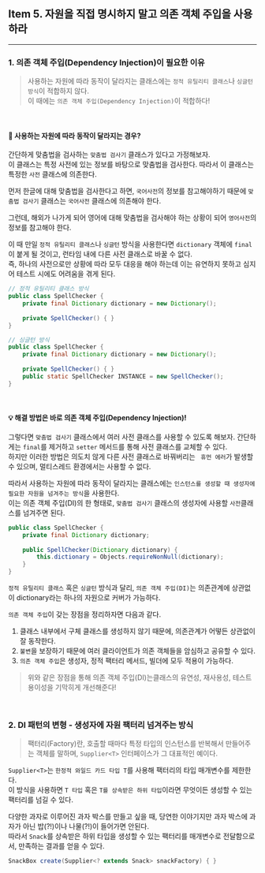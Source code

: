 ## Item 5. 자원을 직접 명시하지 말고 의존 객체 주입을 사용하라

---

### 1. 의존 객체 주입(Dependency Injection)이 필요한 이유
> 사용하는 자원에 따라 동작이 달라지는 클래스에는 `정적 유틸리티 클래스`나 `싱글턴 방식`이 적합하지 않다.   
> 이 때에는 `의존 객체 주입(Dependency Injection)`이 적합하다!

<br>

#### 🤔 **사용하는 자원에 따라 동작이 달라지는 경우?**  
간단하게 맞춤법을 검사하는 `맞춤법 검사기` 클래스가 있다고 가정해보자.  
이 클래스는 특정 사전에 있는 정보를 바탕으로 맞춤법을 검사한다. 따라서 이 클래스는 특정한 `사전` 클래스에 의존한다.

먼저 한글에 대해 맞춤법을 검사한다고 하면, `국어사전`의 정보를 참고해야하기 때문에 `맞춤법 검사기` 클래스는 `국어사전` 클래스에 의존해야 한다.

그런데, 해외가 나가게 되어 영어에 대해 맞춤법을 검사해야 하는 상황이 되어 `영어사전`의 정보를 참고해야 한다. 

이 때 만일 `정적 유틸리티 클래스`나 `싱글턴` 방식을 사용한다면 `dictionary` 객체에 `final`이 붙게 될 것이고, 런타임 내에 다른 사전 클래스로 바꿀 수 없다.  
즉, 하나의 사전으로만 상황에 따라 모두 대응을 해야 하는데 이는 유연하지 못하고 심지어 테스트 시에도 어려움을 겪게 된다.

```java
// 정적 유틸리티 클래스 방식
public class SpellChecker {
    private final Dictionary dictionary = new Dictionary();
    
    private SpellChecker() { }
}
```

```java
// 싱글턴 방식
public class SpellChecker {
    private final Dictionary dictionary = new Dictionary();
    
    private SpellChecker() { }
    public static SpellChecker INSTANCE = new SpellChecker();
}
```

<br>

#### 💡 해결 방법은 바로 의존 객체 주입(Dependency Injection)!

그렇다면 `맞춤법 검사기` 클래스에서 여러 사전 클래스를 사용할 수 있도록 해보자. 간단하게는 `final`를 제거하고 `setter` 메서드를 통해 사전 클래스를 교체할 수 있다.  
하지만 이러한 방법은 의도치 않게 다른 사전 클래스로 바꿔버리는 ` 휴먼 에러`가 발생할 수 있으며, 멀티스레드 환경에서는 사용할 수 없다.

따라서 사용하는 자원에 따라 동작이 달라지는 클래스에는 `인스턴스를 생성할 때 생성자에 필요한 자원을 넘겨주는 방식`을 사용한다.  
이는 의존 객체 주입(DI)의 한 형태로, `맞춤법 검사기` 클래스의 생성자에 사용할 `사전`클래스를 넘겨주면 된다.

```java
public class SpellChecker {
    private final Dictionary dictionary;
    
    public SpellChecker(Dictionary dictionary) {
        this.dictionary = Objects.requireNonNull(dictionary);
    }
}
```
`정적 유틸리티 클래스` 혹은 `싱글턴` 방식과 달리, `의존 객체 주입(DI)`는 의존관계에 상관없이 dictionary라는 하나의 자원으로 커버가 가능하다.  

`의존 객체 주입`이 갖는 장점을 정리하자면 다음과 같다.
1. 클래스 내부에서 구체 클래스를 생성하지 않기 때문에, 의존관계가 어떻든 상관없이 잘 동작한다.
2. `불변`을 보장하기 때문에 여러 클라이언트가 의존 객체들을 암심하고 공유할 수 있다.
3. `의존 객체 주입`은 생성자, 정적 팩터리 메서드, 빌더에 모두 적용이 가능하다.

> 위와 같은 장점을 통해 의존 객체 주입(DI)는클래스의 유연성, 재사용성, 테스트 용이성을 기막히게 개선해준다!

<br>

### 2. DI 패턴의 변형 - 생성자에 자원 팩터리 넘겨주는 방식

> 팩터리(Factory)란, 호출할 때마다 특정 타입의 인스턴스를 반복해서 만들어주는 객체를 말하며, `Supplier<T>` 인터페이스가 그 대표적인 예이다.

`Supplier<T>`는 `한정적 와일드 카드 타입 T`를 사용해 팩터리의 타입 매개변수를 제한한다.  
이 방식을 사용하면 `T 타입` 혹은 `T를 상속받은 하위 타입`이라면 무엇이든 생성할 수 있는 팩터리를 넘길 수 있다.  

다양한 과자로 이루어진 과자 박스를 만들고 싶을 때, 당연한 이야기지만 과자 박스에 과자가 아닌 밥(?!)이나 나물(?!)이 들어가면 안된다.  
따라서 `Snack`를 상속받은 하위 타입을 생성할 수 있는 팩터리를 매개변수로 전달함으로서, 만족하는 결과를 얻을 수 있다. 
```java
SnackBox create(Supplier<? extends Snack> snackFactory) { }
```




